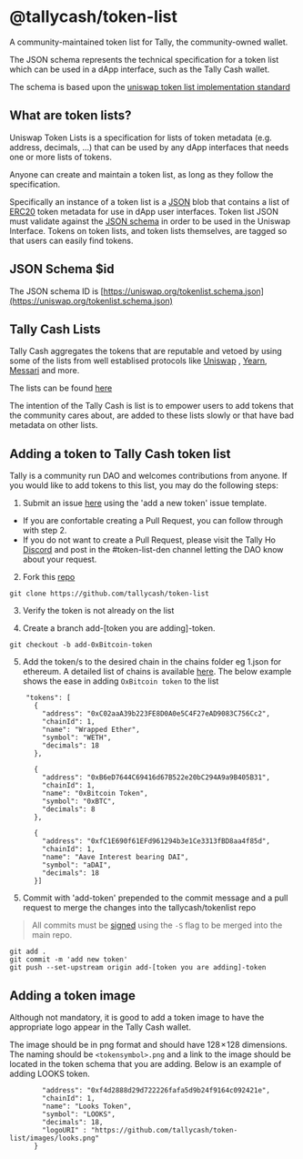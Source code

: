 # @tallycash/token-list

A community-maintained token list for Tally, the community-owned wallet.

The JSON schema represents the technical specification for a token list which can be used in a dApp interface, such as the Tally Cash wallet.

The schema is based upon the [uniswap token list implementation standard](https://github.com/Uniswap/token-lists)

## What are token lists?

Uniswap Token Lists is a specification for lists of token metadata (e.g. address, decimals, ...) that can be used by any dApp interfaces that needs one or more lists of tokens.

Anyone can create and maintain a token list, as long as they follow the specification.

Specifically an instance of a token list is a [JSON](https://www.json.org/json-en.html) blob that contains a list of 
[ERC20](https://github.com/ethereum/eips/issues/20) token metadata for use in dApp user interfaces.
Token list JSON must validate against the [JSON schema](https://json-schema.org/) in order to be used in the Uniswap Interface.
Tokens on token lists, and token lists themselves, are tagged so that users can easily find tokens.


## JSON Schema $id

The JSON schema ID is [https://uniswap.org/tokenlist.schema.json](https://uniswap.org/tokenlist.schema.json)

## Tally Cash Lists

Tally Cash aggregates the tokens that are reputable and vetoed by using some of the lists from well establised protocols like [Uniswap](https://uniswap.org/) , [Yearn](https://yearn.finance/), [Messari](https://messari.io/) and more.

The lists can be found [here](https://github.com/tallycash/extension/blob/main/background/services/preferences/defaults.ts)

The intention of the Tally Cash is list is to empower users to add tokens that the community cares about, are added to these lists slowly or that have bad metadata on other lists.

## Adding a token to Tally Cash token list

Tally is a community run DAO and welcomes contributions from anyone. If you would like to add tokens to this list, you may do the following steps:

1. Submit an issue [here](https://github.com/tallycash/token-list/issues) using the 'add a new token' issue template. 

* If you are confortable creating a Pull Request, you can follow through with step 2.
* If you do not want to create a Pull Request, please visit the Tally Ho [Discord](https://discord.gg/ATXWnvCA) and post in the #token-list-den channel letting the DAO know about your request.  

2. Fork this [repo](https://github.com/tallycash/token-list)

`git clone https://github.com/tallycash/token-list`

3. Verify the token is not already on the list

4. Create a branch add-[token you are adding]-token. 

` git checkout -b add-0xBitcoin-token `

5. Add the token/s to the desired chain in the chains folder eg 1.json for ethereum. A detailed list of chains is available [here](https://chainlist.org/). The below example shows the ease in adding `OxBitcoin token` to the list

```
    "tokens": [
      {
        "address": "0xC02aaA39b223FE8D0A0e5C4F27eAD9083C756Cc2",
        "chainId": 1,
        "name": "Wrapped Ether",
        "symbol": "WETH",
        "decimals": 18
      },
```


```
      {
        "address": "0xB6eD7644C69416d67B522e20bC294A9a9B405B31",
        "chainId": 1,
        "name": "0xBitcoin Token",
        "symbol": "0xBTC",
        "decimals": 8
      },
```


```
      {
        "address": "0xfC1E690f61EFd961294b3e1Ce3313fBD8aa4f85d",
        "chainId": 1,
        "name": "Aave Interest bearing DAI",
        "symbol": "aDAI",
        "decimals": 18
      }]
```
5. Commit with 'add-token' prepended to the commit message and a pull request to merge the changes into the tallycash/tokenlist repo
> All commits must be [signed](https://docs.github.com/en/authentication/managing-commit-signature-verification/signing-commits) using the `-S` flag to be merged into the main repo. 
```
git add .
git commit -m 'add new token'
git push --set-upstream origin add-[token you are adding]-token
```
## Adding a token image

Although not mandatory, it is good to add a token image to have the appropriate logo appear in the Tally Cash wallet. 

The image should be in png format and should have 128 × 128 dimensions. The naming should be `<tokensymbol>.png` and a link to the image should be located in
the token schema that you are adding. Below is an example of adding LOOKS token.

```      {
        "address": "0xf4d2888d29d722226fafa5d9b24f9164c092421e",
        "chainId": 1,
        "name": "Looks Token",
        "symbol": "LOOKS",
        "decimals": 18,
        "logoURI" : "https://github.com/tallycash/token-list/images/looks.png"
      }
```